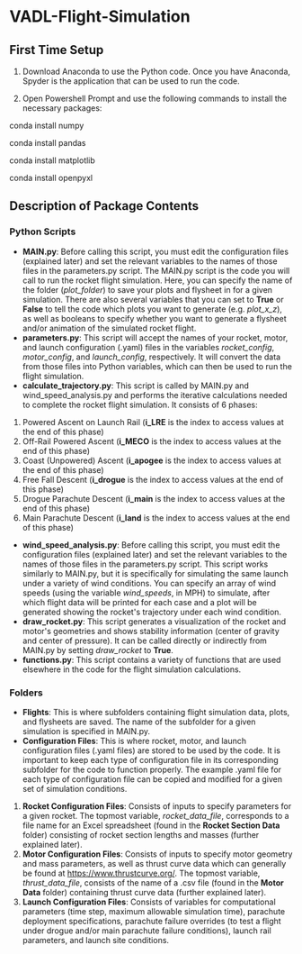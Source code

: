 # VADL-Flight-Simulation

## First Time Setup

1. Download Anaconda to use the Python code.
Once you have Anaconda, Spyder is the application that can be used to run the code.

2. Open Powershell Prompt and use the following commands to install the necessary packages:

conda install numpy

conda install pandas

conda install matplotlib

conda install openpyxl

## Description of Package Contents
### Python Scripts
- **MAIN.py**: Before calling this script, you must edit the configuration files (explained later) and set the relevant variables to the names of those files in the parameters.py script. The MAIN.py script is the code you will call to run the rocket flight simulation. Here, you can specify the name of the folder (_plot_folder_) to save your plots and flysheet in for a given simulation. There are also several variables that you can set to **True** or **False** to tell the code which plots you want to generate (e.g. _plot_x_z_), as well as booleans to specify whether you want to generate a flysheet and/or animation of the simulated rocket flight.
- **parameters.py**: This script will accept the names of your rocket, motor, and launch configuration (.yaml) files in the variables _rocket_config_, _motor_config_, and _launch_config_, respectively. It will convert the data from those files into Python variables, which can then be used to run the flight simulation.
- **calculate_trajectory.py**: This script is called by MAIN.py and wind_speed_analysis.py and performs the iterative calculations needed to complete the rocket flight simulation. It consists of 6 phases:
1. Powered Ascent on Launch Rail (**i_LRE** is the index to access values at the end of this phase)
2. Off-Rail Powered Ascent (**i_MECO** is the index to access values at the end of this phase)
3. Coast (Unpowered) Ascent (**i_apogee** is the index to access values at the end of this phase)
4. Free Fall Descent (**i_drogue** is the index to access values at the end of this phase)
5. Drogue Parachute Descent (**i_main** is the index to access values at the end of this phase)
6. Main Parachute Descent (**i_land** is the index to access values at the end of this phase)
- **wind_speed_analysis.py**: Before calling this script, you must edit the configuration files (explained later) and set the relevant variables to the names of those files in the parameters.py script. This script works similarly to MAIN.py, but it is specifically for simulating the same launch under a variety of wind conditions. You can specify an array of wind speeds (using the variable _wind_speeds_, in MPH) to simulate, after which flight data will be printed for each case and a plot will be generated showing the rocket's trajectory under each wind condition. 
- **draw_rocket.py**: This script generates a visualization of the rocket and motor's geometries and shows stability information (center of gravity and center of pressure). It can be called directly or indirectly from MAIN.py by setting _draw_rocket_ to **True**.
- **functions.py**: This script contains a variety of functions that are used elsewhere in the code for the flight simulation calculations.

### Folders
- **Flights**: This is where subfolders containing flight simulation data, plots, and flysheets are saved. The name of the subfolder for a given simulation is specified in MAIN.py.
- **Configuration Files**: This is where rocket, motor, and launch configuration files (.yaml files) are stored to be used by the code. It is important to keep each type of configuration file in its corresponding subfolder for the code to function properly. The example .yaml file for each type of configuration file can be copied and modified for a given set of simulation conditions.
1. **Rocket Configuration Files**: Consists of inputs to specify parameters for a given rocket. The topmost variable, _rocket_data_file_, corresponds to a file name for an Excel spreadsheet (found in the **Rocket Section Data** folder) consisting of rocket section lengths and masses (further explained later).
2. **Motor Configuration Files**: Consists of inputs to specify motor geometry and mass parameters, as well as thrust curve data which can generally be found at https://www.thrustcurve.org/. The topmost variable, _thrust_data_file_, consists of the name of a .csv file (found in the **Motor Data** folder) containing thrust curve data (further explained later).
3. **Launch Configuration Files**: Consists of variables for computational parameters (time step, maximum allowable simulation time), parachute deployment specifications, parachute failure overrides (to test a flight under drogue and/or main parachute failure conditions), launch rail parameters, and launch site conditions.
